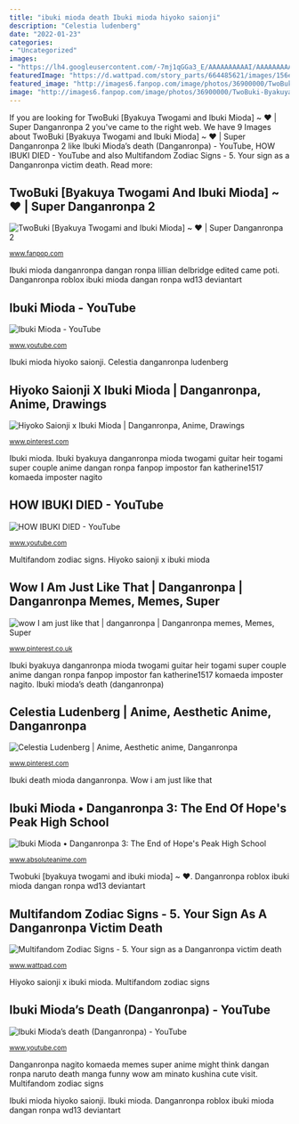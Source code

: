 ```yaml
---
title: "ibuki mioda death Ibuki mioda hiyoko saionji"
description: "Celestia ludenberg"
date: "2022-01-23"
categories:
- "Uncategorized"
images:
- "https://lh4.googleusercontent.com/-7mj1qGGa3_E/AAAAAAAAAAI/AAAAAAAAAAA/VJSNlUiKLeE/s900-c-k-no/photo.jpg"
featuredImage: "https://d.wattpad.com/story_parts/664485621/images/156ebac1b22c742f601556596215.jpg"
featured_image: "http://images6.fanpop.com/image/photos/36900000/TwoBuki-Byakuya-Twogami-and-Ibuki-Mioda-Super-Danganronpa-2-katherine1517-36970989-300-271.jpg"
image: "http://images6.fanpop.com/image/photos/36900000/TwoBuki-Byakuya-Twogami-and-Ibuki-Mioda-Super-Danganronpa-2-katherine1517-36970989-300-271.jpg"
---
```


If you are looking for TwoBuki [Byakuya Twogami and Ibuki Mioda] ~ ♥ | Super Danganronpa 2 you've came to the right web. We have 9 Images about TwoBuki [Byakuya Twogami and Ibuki Mioda] ~ ♥ | Super Danganronpa 2 like Ibuki Mioda’s death (Danganronpa) - YouTube, HOW IBUKI DIED - YouTube and also Multifandom Zodiac Signs - 5. Your sign as a Danganronpa victim death. Read more:

## TwoBuki [Byakuya Twogami And Ibuki Mioda] ~ ♥ | Super Danganronpa 2

![TwoBuki [Byakuya Twogami and Ibuki Mioda] ~ ♥ | Super Danganronpa 2](http://images6.fanpop.com/image/photos/36900000/TwoBuki-Byakuya-Twogami-and-Ibuki-Mioda-Super-Danganronpa-2-katherine1517-36970989-300-271.jpg "Wow i am just like that")

<small>www.fanpop.com</small>

Ibuki mioda danganronpa dangan ronpa lillian delbridge edited came poti. Danganronpa roblox ibuki mioda dangan ronpa wd13 deviantart

## Ibuki Mioda - YouTube

![Ibuki Mioda - YouTube](https://lh4.googleusercontent.com/-7mj1qGGa3_E/AAAAAAAAAAI/AAAAAAAAAAA/VJSNlUiKLeE/s900-c-k-no/photo.jpg "Wow i am just like that")

<small>www.youtube.com</small>

Ibuki mioda hiyoko saionji. Celestia danganronpa ludenberg

## Hiyoko Saionji X Ibuki Mioda | Danganronpa, Anime, Drawings

![Hiyoko Saionji x Ibuki Mioda | Danganronpa, Anime, Drawings](https://i.pinimg.com/736x/95/8f/53/958f53061b1c63ed9bb85a59bafe0496.jpg "Danganronpa roblox ibuki mioda dangan ronpa wd13 deviantart")

<small>www.pinterest.com</small>

Ibuki mioda. Ibuki byakuya danganronpa mioda twogami guitar heir togami super couple anime dangan ronpa fanpop impostor fan katherine1517 komaeda imposter nagito

## HOW IBUKI DIED - YouTube

![HOW IBUKI DIED - YouTube](https://i.ytimg.com/vi/LW3HWryU4_A/maxresdefault.jpg "Danganronpa nagito komaeda memes super anime might think dangan ronpa naruto death manga funny wow am minato kushina cute visit")

<small>www.youtube.com</small>

Multifandom zodiac signs. Hiyoko saionji x ibuki mioda

## Wow I Am Just Like That | Danganronpa | Danganronpa Memes, Memes, Super

![wow I am just like that | danganronpa | Danganronpa memes, Memes, Super](https://i.pinimg.com/736x/fc/71/6d/fc716de5fe60eabaf3971cc12d131161--nagito-komaeda-super-danganronpa.jpg "Ibuki mioda danganronpa dangan ronpa lillian delbridge edited came poti")

<small>www.pinterest.co.uk</small>

Ibuki byakuya danganronpa mioda twogami guitar heir togami super couple anime dangan ronpa fanpop impostor fan katherine1517 komaeda imposter nagito. Ibuki mioda’s death (danganronpa)

## Celestia Ludenberg | Anime, Aesthetic Anime, Danganronpa

![Celestia Ludenberg | Anime, Aesthetic anime, Danganronpa](https://i.pinimg.com/736x/15/72/9a/15729add73a41d7aeb4a1cd5cc85673f.jpg "Multifandom zodiac signs")

<small>www.pinterest.com</small>

Ibuki death mioda danganronpa. Wow i am just like that

## Ibuki Mioda • Danganronpa 3: The End Of Hope&#039;s Peak High School

![Ibuki Mioda • Danganronpa 3: The End of Hope&#039;s Peak High School](https://www.absoluteanime.com/danganronpa-the-animation/ibuki-mioda[6].jpg "Danganronpa nagito komaeda memes super anime might think dangan ronpa naruto death manga funny wow am minato kushina cute visit")

<small>www.absoluteanime.com</small>

Twobuki [byakuya twogami and ibuki mioda] ~ ♥. Danganronpa roblox ibuki mioda dangan ronpa wd13 deviantart

## Multifandom Zodiac Signs - 5. Your Sign As A Danganronpa Victim Death

![Multifandom Zodiac Signs - 5. Your sign as a Danganronpa victim death](https://d.wattpad.com/story_parts/664485621/images/156ebac1b22c742f601556596215.jpg "Hiyoko saionji x ibuki mioda")

<small>www.wattpad.com</small>

Hiyoko saionji x ibuki mioda. Multifandom zodiac signs

## Ibuki Mioda’s Death (Danganronpa) - YouTube

![Ibuki Mioda’s death (Danganronpa) - YouTube](https://i.ytimg.com/vi/yrSw6enxWuc/hqdefault.jpg "Ibuki mioda danganronpa dangan ronpa lillian delbridge edited came poti")

<small>www.youtube.com</small>

Danganronpa nagito komaeda memes super anime might think dangan ronpa naruto death manga funny wow am minato kushina cute visit. Multifandom zodiac signs

Ibuki mioda hiyoko saionji. Ibuki mioda. Danganronpa roblox ibuki mioda dangan ronpa wd13 deviantart
